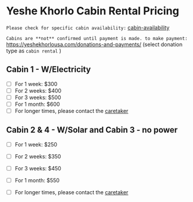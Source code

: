 # Yeshe Khorlo Cabin Rental Pricing

```Please check for specific cabin availability:``` [cabin-availability](mailto:retreats@yeshekhorlousa.com?subject=cabin20%availability)

```Cabins are **not** confirmed until payment is made. to make payment:```
<https://yeshekhorlousa.com/donations-and-payments/> (select donation type as ```cabin rental``` )

## Cabin 1 - W/Electricity
- [ ] For 1 week: $300
- [ ] For 2 weeks: $400
- [ ] For 3 weeks: $500
- [ ] For 1 month: $600
- [ ] For longer times, please contact the [caretaker](mailto:retreats@yeshekhorlousa.com)

## Cabin 2 & 4 - W/Solar and Cabin 3 - no power
- [ ] For 1 week: $250
- [ ] For 2 weeks: $350
- [ ] For 3 weeks: $450
- [ ] For 1 month: $550
- [ ] For longer times, please contact the [caretaker](mailto:retreats@yeshekhorlousa.com?subject=retreat20%questions20%from20%cabin20%pricing)

